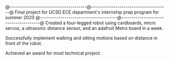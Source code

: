 @--------------------------------------@--------------------------------------@
Final project for UCSD ECE department's internship prep program for summer 2020
@--------------------------------------@--------------------------------------@
Created a four-legged robot using cardboards, micro servos, 
    a ultrasonic distance sensor, and an adafruit Metro board in a week.
    
Successfully implement walking and sitting motions based on distance
    in front of the robot.

Achieved an award for most technical project.
